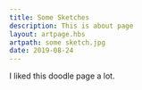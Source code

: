 ```yaml
---
title: Some Sketches
description: This is about page
layout: artpage.hbs
artpath: some sketch.jpg
date: 2019-08-24
---
```


I liked this doodle page a lot.